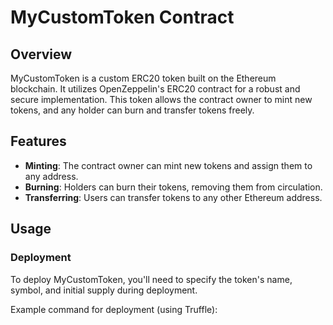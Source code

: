# MyCustomToken Contract

## Overview

MyCustomToken is a custom ERC20 token built on the Ethereum blockchain. It utilizes OpenZeppelin's ERC20 contract for a robust and secure implementation. This token allows the contract owner to mint new tokens, and any holder can burn and transfer tokens freely.

## Features

- **Minting**: The contract owner can mint new tokens and assign them to any address.
- **Burning**: Holders can burn their tokens, removing them from circulation.
- **Transferring**: Users can transfer tokens to any other Ethereum address.

## Usage

### Deployment

To deploy MyCustomToken, you'll need to specify the token's name, symbol, and initial supply during deployment.

Example command for deployment (using Truffle):

